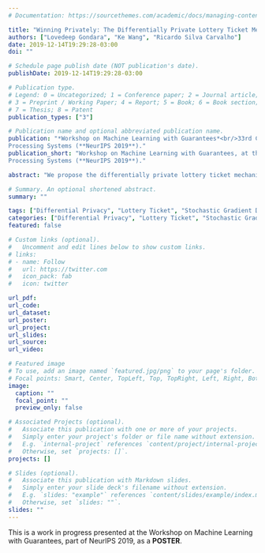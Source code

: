```yaml
---
# Documentation: https://sourcethemes.com/academic/docs/managing-content/

title: "Winning Privately: The Differentially Private Lottery Ticket Mechanism"
authors: ["Lovedeep Gondara", "Ke Wang", "Ricardo Silva Carvalho"]
date: 2019-12-14T19:29:28-03:00
doi: ""

# Schedule page publish date (NOT publication's date).
publishDate: 2019-12-14T19:29:28-03:00

# Publication type.
# Legend: 0 = Uncategorized; 1 = Conference paper; 2 = Journal article;
# 3 = Preprint / Working Paper; 4 = Report; 5 = Book; 6 = Book section;
# 7 = Thesis; 8 = Patent
publication_types: ["3"]

# Publication name and optional abbreviated publication name.
publication: "*Workshop on Machine Learning with Guarantees*<br/>33rd Conference on Neural Information
Processing Systems (**NeurIPS 2019**)."
publication_short: "Workshop on Machine Learning with Guarantees, at the 33rd Conference on Neural Information
Processing Systems (**NeurIPS 2019**)."

abstract: "We propose the differentially private lottery ticket mechanism (DPLTM). An end-to-end differentially private training paradigm based on the lottery ticket hypothesis. Using \"high-quality winners\", selected via our custom score function, DPLTM significantly outperforms state-of-the-art. We show that DPLTM converges faster, allowing for early stopping with reduced privacy budget consumption. We further show that the tickets from DPLTM are transferable across datasets, domains, and architectures. Our extensive evaluation on several public datasets provides evidence to our claims."

# Summary. An optional shortened abstract.
summary: ""

tags: ["Differential Privacy", "Lottery Ticket", "Stochastic Gradient Descent", "Deep Learning"]
categories: ["Differential Privacy", "Lottery Ticket", "Stochastic Gradient Descent", "Deep Learning"]
featured: false

# Custom links (optional).
#   Uncomment and edit lines below to show custom links.
# links:
# - name: Follow
#   url: https://twitter.com
#   icon_pack: fab
#   icon: twitter

url_pdf:
url_code:
url_dataset:
url_poster:
url_project:
url_slides:
url_source:
url_video:

# Featured image
# To use, add an image named `featured.jpg/png` to your page's folder. 
# Focal points: Smart, Center, TopLeft, Top, TopRight, Left, Right, BottomLeft, Bottom, BottomRight.
image:
  caption: ""
  focal_point: ""
  preview_only: false

# Associated Projects (optional).
#   Associate this publication with one or more of your projects.
#   Simply enter your project's folder or file name without extension.
#   E.g. `internal-project` references `content/project/internal-project/index.md`.
#   Otherwise, set `projects: []`.
projects: []

# Slides (optional).
#   Associate this publication with Markdown slides.
#   Simply enter your slide deck's filename without extension.
#   E.g. `slides: "example"` references `content/slides/example/index.md`.
#   Otherwise, set `slides: ""`.
slides: ""
---
```


This is a work in progress presented at the Workshop on Machine Learning with Guarantees, part of NeurIPS 2019, as a **POSTER**.
